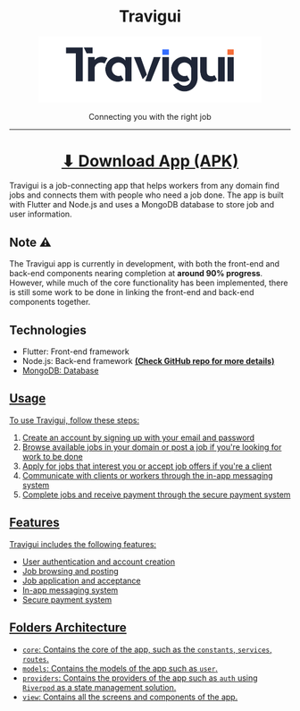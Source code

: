 <h1 align="center">Travigui</h1>
<p align="center">
<img width="400" src="assets/images/logo-thu1.png" alt="Travigui">
</p>
<p align="center">
Connecting you with the right job
</p>
<hr>

<h1 align="center"><a  href="https://raw.githubusercontent.com/aymendn/travigui/main/apk/app-release.apk">⬇ Download App (APK)</a></h1>

Travigui is a job-connecting app that helps workers from any domain find jobs and connects them with people who need a job done. The app is built with Flutter and Node.js and uses a MongoDB database to store job and user information.

## Note ⚠

The Travigui app is currently in development, with both the front-end and back-end components nearing completion at <b>around 90% progress</b>. However, while much of the core functionality has been implemented, there is still some work to be done in linking the front-end and back-end components together.

## Technologies

- Flutter: Front-end framework
- Node.js: Back-end framework <b align="center"><a  href="https://github.com/Soraya2972002/iwd_backend">(Check GitHub repo for more details)</b></h1>
- MongoDB: Database

## Usage

To use Travigui, follow these steps:

1. Create an account by signing up with your email and password
2. Browse available jobs in your domain or post a job if you're looking for work to be done
3. Apply for jobs that interest you or accept job offers if you're a client
4. Communicate with clients or workers through the in-app messaging system
5. Complete jobs and receive payment through the secure payment system

## Features

Travigui includes the following features:

- User authentication and account creation
- Job browsing and posting
- Job application and acceptance
- In-app messaging system
- Secure payment system

## Folders Architecture

- `core`: Contains the core of the app, such as the `constants`, `services`, `routes`.
- `models`: Contains the models of the app such as `user`.
- `providers`: Contains the providers of the app such as `auth` using `Riverpod` as a state management solution.
- `view`: Contains all the screens and components of the app.
